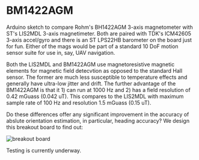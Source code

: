 # BM1422AGM
Arduino sketch to compare Rohm's BH1422AGM 3-axis magnetometer with ST's LIS2MDL 3-axis magnetimeter. Both are paired with TDK's ICM42605 3-axis accel/gyro and there is an ST LPS22HB barometer on the board just for fun. Either of the mags would be part of a standard 10 DoF motion sensor suite for use in, say, UAV navigation.

Both the LIS2MDL and BM1422AGM use magnetoresistive magnetic elements for magnetic field detecvtion as opposed to the standard Hall sensor. The former are much less susceptible to temperature effects and generally have ultra-low jitter and drift. The further advantage of the BM1422AGM is that it 1) can run at 1000 Hz and 2) has a field resolution of 0.42 mGuass (0.042 uT). This compares to the LIS2MDL with maximum sample rate of 100 Hz and resolution 1.5 mGuass (0.15 uT).

Do these differences offer any significant improvement in the accuracy of abslute orientation estimation, in particular, heading accuracy? We design this breakout board to find out:

![breakout board]()

Testing is currently underway.

